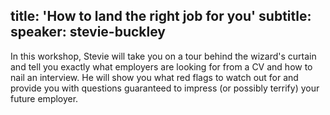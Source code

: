 title: 'How to land the right job for you'
subtitle:
speaker: stevie-buckley
---
In this workshop, Stevie will take you on a tour behind the wizard's curtain and tell you exactly what employers are looking for from a CV and how to nail an interview. He will show you what red flags to watch out for and provide you with questions guaranteed to impress (or possibly terrify) your future employer.